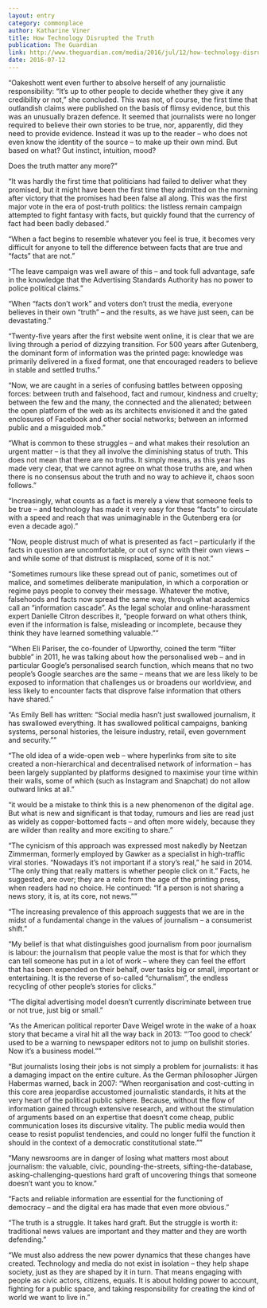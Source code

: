 ```yaml
---
layout: entry
category: commonplace
author: Katharine Viner
title: How Technology Disrupted the Truth
publication: The Guardian
link: http://www.theguardian.com/media/2016/jul/12/how-technology-disrupted-the-truth
date: 2016-07-12
---
```


“Oakeshott went even further to absolve herself of any journalistic responsibility: “It’s up to other people to decide whether they give it any credibility or not,” she concluded. This was not, of course, the first time that outlandish claims were published on the basis of flimsy evidence, but this was an unusually brazen defence. It seemed that journalists were no longer required to believe their own stories to be true, nor, apparently, did they need to provide evidence. Instead it was up to the reader – who does not even know the identity of the source – to make up their own mind. But based on what? Gut instinct, intuition, mood?

Does the truth matter any more?”

“It was hardly the first time that politicians had failed to deliver what they promised, but it might have been the first time they admitted on the morning after victory that the promises had been false all along. This was the first major vote in the era of post-truth politics: the listless remain campaign attempted to fight fantasy with facts, but quickly found that the currency of fact had been badly debased.”

“When a fact begins to resemble whatever you feel is true, it becomes very difficult for anyone to tell the difference between facts that are true and “facts” that are not.”

“The leave campaign was well aware of this – and took full advantage, safe in the knowledge that the Advertising Standards Authority has no power to police political claims.”

“When “facts don’t work” and voters don’t trust the media, everyone believes in their own “truth” – and the results, as we have just seen, can be devastating.”

“Twenty-five years after the first website went online, it is clear that we are living through a period of dizzying transition. For 500 years after Gutenberg, the dominant form of information was the printed page: knowledge was primarily delivered in a fixed format, one that encouraged readers to believe in stable and settled truths.”

“Now, we are caught in a series of confusing battles between opposing forces: between truth and falsehood, fact and rumour, kindness and cruelty; between the few and the many, the connected and the alienated; between the open platform of the web as its architects envisioned it and the gated enclosures of Facebook and other social networks; between an informed public and a misguided mob.”

“What is common to these struggles – and what makes their resolution an urgent matter – is that they all involve the diminishing status of truth. This does not mean that there are no truths. It simply means, as this year has made very clear, that we cannot agree on what those truths are, and when there is no consensus about the truth and no way to achieve it, chaos soon follows.”

“Increasingly, what counts as a fact is merely a view that someone feels to be true – and technology has made it very easy for these “facts” to circulate with a speed and reach that was unimaginable in the Gutenberg era (or even a decade ago).”

“Now, people distrust much of what is presented as fact – particularly if the facts in question are uncomfortable, or out of sync with their own views – and while some of that distrust is misplaced, some of it is not.”

“Sometimes rumours like these spread out of panic, sometimes out of malice, and sometimes deliberate manipulation, in which a corporation or regime pays people to convey their message. Whatever the motive, falsehoods and facts now spread the same way, through what academics call an “information cascade”. As the legal scholar and online-harassment expert Danielle Citron describes it, “people forward on what others think, even if the information is false, misleading or incomplete, because they think they have learned something valuable.””

“When Eli Pariser, the co-founder of Upworthy, coined the term “filter bubble” in 2011, he was talking about how the personalised web – and in particular Google’s personalised search function, which means that no two people’s Google searches are the same – means that we are less likely to be exposed to information that challenges us or broadens our worldview, and less likely to encounter facts that disprove false information that others have shared.”

“As Emily Bell has written: “Social media hasn’t just swallowed journalism, it has swallowed everything. It has swallowed political campaigns, banking systems, personal histories, the leisure industry, retail, even government and security.””

“The old idea of a wide-open web – where hyperlinks from site to site created a non-hierarchical and decentralised network of information – has been largely supplanted by platforms designed to maximise your time within their walls, some of which (such as Instagram and Snapchat) do not allow outward links at all.”

“it would be a mistake to think this is a new phenomenon of the digital age. But what is new and significant is that today, rumours and lies are read just as widely as copper-bottomed facts – and often more widely, because they are wilder than reality and more exciting to share.”

“The cynicism of this approach was expressed most nakedly by Neetzan Zimmerman, formerly employed by Gawker as a specialist in high-traffic viral stories. “Nowadays it’s not important if a story’s real,” he said in 2014. “The only thing that really matters is whether people click on it.” Facts, he suggested, are over; they are a relic from the age of the printing press, when readers had no choice. He continued: “If a person is not sharing a news story, it is, at its core, not news.””

“The increasing prevalence of this approach suggests that we are in the midst of a fundamental change in the values of journalism – a consumerist shift.”

“My belief is that what distinguishes good journalism from poor journalism is labour: the journalism that people value the most is that for which they can tell someone has put in a lot of work – where they can feel the effort that has been expended on their behalf, over tasks big or small, important or entertaining. It is the reverse of so-called “churnalism”, the endless recycling of other people’s stories for clicks.”

“The digital advertising model doesn’t currently discriminate between true or not true, just big or small.”

“As the American political reporter Dave Weigel wrote in the wake of a hoax story that became a viral hit all the way back in 2013: “‘Too good to check’ used to be a warning to newspaper editors not to jump on bullshit stories. Now it’s a business model.””

“But journalists losing their jobs is not simply a problem for journalists: it has a damaging impact on the entire culture. As the German philosopher Jürgen Habermas warned, back in 2007: “When reorganisation and cost-cutting in this core area jeopardise accustomed journalistic standards, it hits at the very heart of the political public sphere. Because, without the flow of information gained through extensive research, and without the stimulation of arguments based on an expertise that doesn’t come cheap, public communication loses its discursive vitality. The public media would then cease to resist populist tendencies, and could no longer fulfil the function it should in the context of a democratic constitutional state.””

“Many newsrooms are in danger of losing what matters most about journalism: the valuable, civic, pounding-the-streets, sifting-the-database, asking-challenging-questions hard graft of uncovering things that someone doesn’t want you to know.”

“Facts and reliable information are essential for the functioning of democracy – and the digital era has made that even more obvious.”

“The truth is a struggle. It takes hard graft. But the struggle is worth it: traditional news values are important and they matter and they are worth defending.”

“We must also address the new power dynamics that these changes have created. Technology and media do not exist in isolation – they help shape society, just as they are shaped by it in turn. That means engaging with people as civic actors, citizens, equals. It is about holding power to account, fighting for a public space, and taking responsibility for creating the kind of world we want to live in.”



